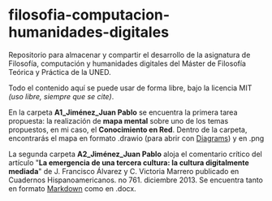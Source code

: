 # filosofia-computacion-humanidades-digitales
Repositorio para almacenar y compartir el desarrollo de la asignatura de Filosofía, computación y humanidades digitales del Máster de Filosofía Teórica y Práctica de la UNED.

Todo el contenido aquí se puede usar de forma libre, bajo la licencia MIT _(uso libre, siempre que se cite)_.

En la carpeta **A1_Jiménez_Juan Pablo** se encuentra la primera tarea propuesta: la realización de **mapa mental** sobre uno de los temas propuestos, en mi caso, el **Conocimiento en Red**. Dentro de la carpeta, encontrarás el mapa en formato .drawio (para abrir con [Diagrams](diagrams.net)) y en .png

La segunda carpeta **A2_Jiménez_Juan Pablo** aloja el comentario crítico del artículo "**La emergencia de una tercera cultura: la cultura digitalmente mediada**" de J. Francisco Álvarez y C. Victoria Marrero publicado en Cuadernos Hispanoamericanos. no 761. diciembre 2013. Se encuentra tanto en formato [Markdown](https://es.wikipedia.org/wiki/Markdown) como en .docx.

